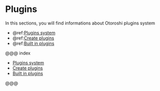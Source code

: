 # Plugins

In this sections, you will find informations about Otoroshi plugins system

* @ref:[Plugins system](./plugins.md)
* @ref:[Create plugins](./create-plugins.md)
* @ref:[Built in plugins](./built-in-plugins.md)

@@@ index

* [Plugins system](./plugins.md)
* [Create plugins](./create-plugins.md)
* [Built in plugins](./built-in-plugins.md)

@@@
